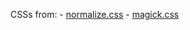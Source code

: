 CSSs from:
    - [normalize.css](https://necolas.github.io/normalize.css/latest/normalize.css)
    - [magick.css](https://raw.githubusercontent.com/wintermute-cell/magick.css/refs/heads/master/magick.css)
